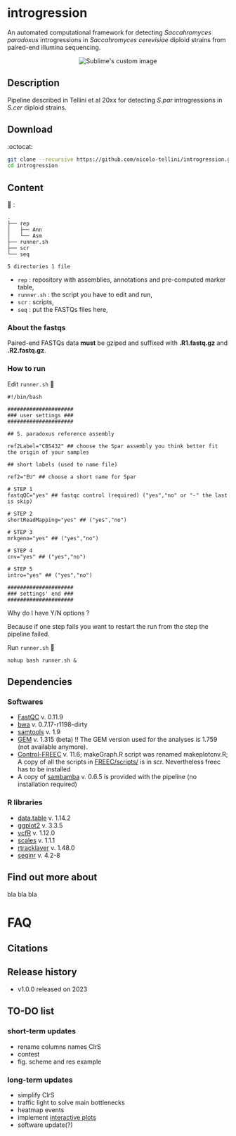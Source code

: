 # introgression

An automated computational framework for detecting *Saccahromyces paradoxus* introgressions in *Saccahromyces cerevisiae* diploid strains from paired-end illumina sequencing.

<p align="center">
  <img src="https://github.com/nicolo-tellini/introspect/blob/loaded/logo2.png" alt="Sublime's custom image"/>
</p>

## Description

Pipeline described in Tellini et al 20xx for detecting *S.par* introgressions in *S.cer* diploid strains.

## Download
 
:octocat:
  
```sh
git clone --recursive https://github.com/nicolo-tellini/introgression.git
cd introgression
```

## Content

:open_file_folder: :

```{bash}
.
├── rep
│   ├── Ann
│   └── Asm
├── runner.sh
├── scr
└── seq

5 directories 1 file
```

- ```rep``` : repository with assemblies, annotations and pre-computed marker table,</br>
- ```runner.sh``` : the script you have to edit and run,</br>
- ```scr``` : scripts,</br>
- ```seq``` : put the FASTQs files here,</br>

### About the fastqs 

Paired-end FASTQs data **must** be gziped and suffixed with **.R1.fastq.gz** and **.R2.fastq.gz**.

### How to run

Edit ```runner.sh``` :page_with_curl: 

```{bash}
#!/bin/bash

#####################
### user settings ###
#####################

## S. paradoxus reference assembly

ref2Label="CBS432" ## choose the Spar assembly you think better fit the origin of your samples

## short labels (used to name file)

ref2="EU" ## choose a short name for Spar

# STEP 1
fastqQC="yes" ## fastqc control (required) ("yes","no" or "-" the last is skip)

# STEP 2
shortReadMapping="yes" ## ("yes","no")

# STEP 3
mrkgeno="yes" ## ("yes","no")

# STEP 4
cnv="yes" ## ("yes","no")

# STEP 5
intro="yes" ## ("yes","no")

#####################
### settings' end ###
#####################
```

Why do I have Y/N options ?

Because if one step fails you want to restart the run from the step the pipeline failed.

Run ```runner.sh``` :runner: 

```{bash}
nohup bash runner.sh &
```


## Dependencies

### Softwares
* [FastQC](https://github.com/s-andrews/FastQC/releases/tag/v0.11.9) v. 0.11.9
* [bwa](https://github.com/lh3/bwa/releases/tag/v0.7.17) v. 0.7.17-r1198-dirty
* [samtools](https://github.com/samtools/samtools/releases/tag/1.9) v. 1.9
* [GEM](https://sourceforge.net/projects/gemlibrary/files/gem-library/Binary%20pre-release%203/) v. 1.315 (beta)
!! The GEM version used for the analyses is 1.759 (not available anymore). 
* [Control-FREEC](https://github.com/BoevaLab/FREEC/releases/tag/v11.6) v. 11.6; makeGraph.R script was renamed makeplotcnv.R; A copy of all the scripts in [FREEC/scripts/](https://github.com/BoevaLab/FREEC) is in scr. Nevertheless freec has to be installed
* A copy of [sambamba](https://github.com/biod/sambamba/releases/tag/v0.6.5) v. 0.6.5 is provided with the pipeline (no installation required)

### R libraries

* [data.table](https://rdocumentation.org/packages/data.table/versions/1.14.2) v. 1.14.2
* [ggplot2](https://github.com/tidyverse/ggplot2/releases/tag/v3.3.5) v. 3.3.5
* [vcfR](https://github.com/knausb/vcfR/releases/tag/v1.12.0) v. 1.12.0
* [scales](https://cran.r-project.org/src/contrib/Archive/scales/) v. 1.1.1
* [rtracklayer](http://www.bioconductor.org/packages/3.11/bioc/html/rtracklayer.html) v. 1.48.0
* [seqinr](https://cran.r-project.org/src/contrib/Archive/seqinr/) v. 4.2-8

## Find out more about 
bla bla bla

# FAQ

## Citations

## Release history

* v1.0.0 released on 2023

## TO-DO list

### short-term updates
- rename columns names ClrS
- contest
- fig. scheme and res example

### long-term updates
- simplify ClrS
- traffic light to solve main bottlenecks 
- heatmap events
- implement [interactive plots](https://nbviewer.org/github/nicolo-tellini/introspect/blob/loaded/introgression-interactive.html)
- software update(?)
